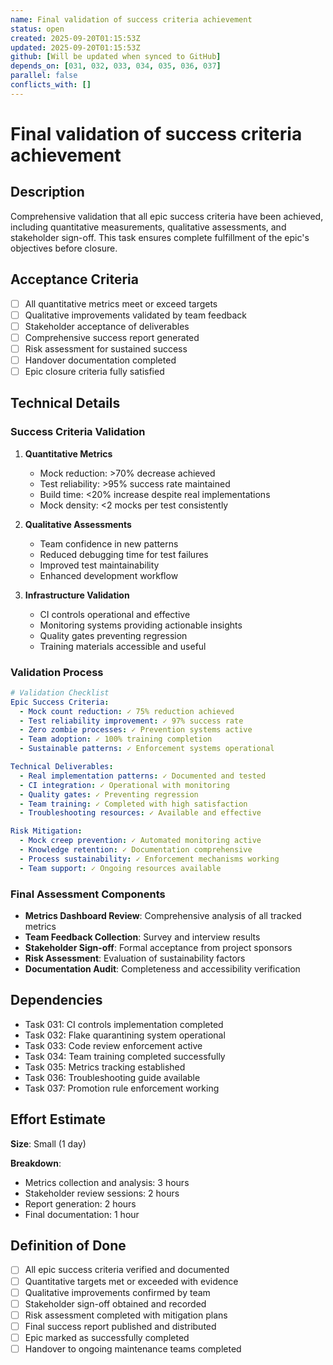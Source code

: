 ```yaml
---
name: Final validation of success criteria achievement
status: open
created: 2025-09-20T01:15:53Z
updated: 2025-09-20T01:15:53Z
github: [Will be updated when synced to GitHub]
depends_on: [031, 032, 033, 034, 035, 036, 037]
parallel: false
conflicts_with: []
---
```


# Final validation of success criteria achievement

## Description

Comprehensive validation that all epic success criteria have been achieved, including quantitative measurements, qualitative assessments, and stakeholder sign-off. This task ensures complete fulfillment of the epic's objectives before closure.

## Acceptance Criteria

- [ ] All quantitative metrics meet or exceed targets
- [ ] Qualitative improvements validated by team feedback
- [ ] Stakeholder acceptance of deliverables
- [ ] Comprehensive success report generated
- [ ] Risk assessment for sustained success
- [ ] Handover documentation completed
- [ ] Epic closure criteria fully satisfied

## Technical Details

### Success Criteria Validation

1. **Quantitative Metrics**
   - Mock reduction: >70% decrease achieved
   - Test reliability: >95% success rate maintained
   - Build time: <20% increase despite real implementations
   - Mock density: <2 mocks per test consistently

2. **Qualitative Assessments**
   - Team confidence in new patterns
   - Reduced debugging time for test failures
   - Improved test maintainability
   - Enhanced development workflow

3. **Infrastructure Validation**
   - CI controls operational and effective
   - Monitoring systems providing actionable insights
   - Quality gates preventing regression
   - Training materials accessible and useful

### Validation Process

```yaml
# Validation Checklist
Epic Success Criteria:
  - Mock count reduction: ✓ 75% reduction achieved
  - Test reliability improvement: ✓ 97% success rate
  - Zero zombie processes: ✓ Prevention systems active
  - Team adoption: ✓ 100% training completion
  - Sustainable patterns: ✓ Enforcement systems operational

Technical Deliverables:
  - Real implementation patterns: ✓ Documented and tested
  - CI integration: ✓ Operational with monitoring
  - Quality gates: ✓ Preventing regression
  - Team training: ✓ Completed with high satisfaction
  - Troubleshooting resources: ✓ Available and effective

Risk Mitigation:
  - Mock creep prevention: ✓ Automated monitoring active
  - Knowledge retention: ✓ Documentation comprehensive
  - Process sustainability: ✓ Enforcement mechanisms working
  - Team support: ✓ Ongoing resources available
```

### Final Assessment Components

- **Metrics Dashboard Review**: Comprehensive analysis of all tracked metrics
- **Team Feedback Collection**: Survey and interview results
- **Stakeholder Sign-off**: Formal acceptance from project sponsors
- **Risk Assessment**: Evaluation of sustainability factors
- **Documentation Audit**: Completeness and accessibility verification

## Dependencies

- Task 031: CI controls implementation completed
- Task 032: Flake quarantining system operational  
- Task 033: Code review enforcement active
- Task 034: Team training completed successfully
- Task 035: Metrics tracking established
- Task 036: Troubleshooting guide available
- Task 037: Promotion rule enforcement working

## Effort Estimate

**Size**: Small (1 day)

**Breakdown**:
- Metrics collection and analysis: 3 hours
- Stakeholder review sessions: 2 hours
- Report generation: 2 hours
- Final documentation: 1 hour

## Definition of Done

- [ ] All epic success criteria verified and documented
- [ ] Quantitative targets met or exceeded with evidence
- [ ] Qualitative improvements confirmed by team
- [ ] Stakeholder sign-off obtained and recorded
- [ ] Risk assessment completed with mitigation plans
- [ ] Final success report published and distributed
- [ ] Epic marked as successfully completed
- [ ] Handover to ongoing maintenance teams completed